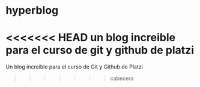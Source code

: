 # hyperblog
<<<<<<< HEAD
un blog increible para el curso de git y github de platzi
=======
Un blog increíble para el curso de Git y Github de Platzi
>>>>>>> cabecera

